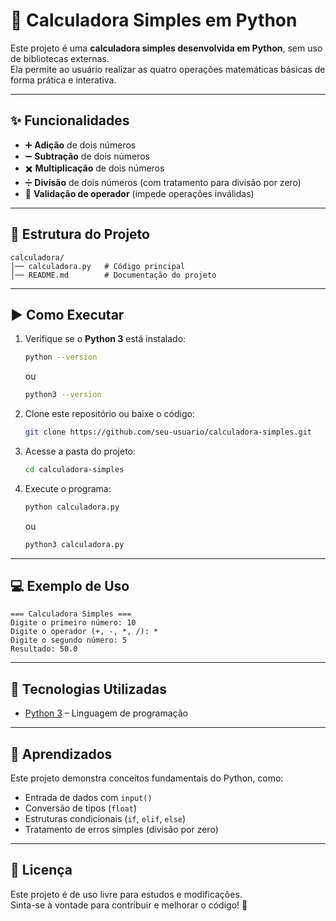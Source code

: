 # 🧮 Calculadora Simples em Python

Este projeto é uma **calculadora simples desenvolvida em Python**, sem uso de bibliotecas externas.  
Ela permite ao usuário realizar as quatro operações matemáticas básicas de forma prática e interativa.

---

## ✨ Funcionalidades
- ➕ **Adição** de dois números  
- ➖ **Subtração** de dois números  
- ✖️ **Multiplicação** de dois números  
- ➗ **Divisão** de dois números (com tratamento para divisão por zero)  
- 🚫 **Validação de operador** (impede operações inválidas)  

---

## 📂 Estrutura do Projeto
```
calculadora/
│── calculadora.py   # Código principal
│── README.md        # Documentação do projeto
```

---

## ▶️ Como Executar

1. Verifique se o **Python 3** está instalado:
   ```bash
   python --version
   ```
   ou
   ```bash
   python3 --version
   ```

2. Clone este repositório ou baixe o código:  
   ```bash
   git clone https://github.com/seu-usuario/calculadora-simples.git
   ```

3. Acesse a pasta do projeto:
   ```bash
   cd calculadora-simples
   ```

4. Execute o programa:
   ```bash
   python calculadora.py
   ```
   ou
   ```bash
   python3 calculadora.py
   ```

---

## 💻 Exemplo de Uso
```
=== Calculadora Simples ===
Digite o primeiro número: 10
Digite o operador (+, -, *, /): *
Digite o segundo número: 5
Resultado: 50.0
```

---

## 📌 Tecnologias Utilizadas
- [Python 3](https://www.python.org/) – Linguagem de programação  

---

## 📖 Aprendizados
Este projeto demonstra conceitos fundamentais do Python, como:
- Entrada de dados com `input()`
- Conversão de tipos (`float`)
- Estruturas condicionais (`if`, `elif`, `else`)
- Tratamento de erros simples (divisão por zero)

---

## 📜 Licença
Este projeto é de uso livre para estudos e modificações.  
Sinta-se à vontade para contribuir e melhorar o código! 🚀
